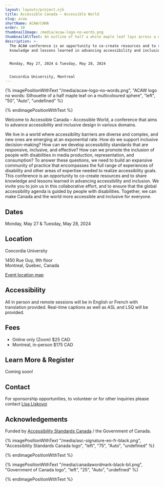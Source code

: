 ```yaml
---
layout: layouts/project.njk
title: Accessible Canada — Accessible World
slug: acaw
shortName: ACAW/CAMA
order: 10
thumbnailImage: /media/acaw-logo-no-words.png
thumbnailAltText: An outline of half a white maple leaf lays across a multi-coloured sphere.
description: >-
  The ACAW conference is an opportunity to co-create resources and to share
  knowledge and lessons learned in advancing accessibility and inclusion. 


  Monday, May 27, 2024 & Tuesday, May 28, 2024


  Concordia University, Montreal
---
```

{% imagePositionWithText "/media/acaw-logo-no-words.png", "ACAW logo no words: Silhouette of a half maple leaf on a multicoloured sphere", "left", "50", "Auto", "undefined" %}







{% endimagePositionWithText %}

Welcome to Accessible Canada – Accessible World, a conference that aims to advance accessibility and inclusive design in various domains. 

We live in a world where accessibility barriers are diverse and complex, and new ones are emerging at an exponential rate. How do we support inclusive decision-making? How can we develop accessibility standards that are responsive, inclusive, and effective? How can we promote the inclusion of people with disabilities in media production, representation, and consumption? To answer these questions, we need to build an expansive community of practice that encompasses the full range of experiences of disability and other areas of expertise needed to realize accessibility goals. This conference is an opportunity to co-create resources and to share knowledge and lessons learned in advancing accessibility and inclusion. We invite you to join us in this collaborative effort, and to ensure that the global accessibility agenda is guided by people with disabilities. Together, we can make Canada and the world more accessible and inclusive for everyone.

## Dates

Monday, May 27 & Tuesday, May 28, 2024

## Location

Concordia University

1450 Rue Guy, 9th floor\
Montreal, Quebec, Canada

[Event location map](https://www.google.com/maps/place/1450+Guy+St,+Montreal,+QC+H3H+1J5/@45.4952779,-73.5790443,17z/data=!3m1!4b1!4m6!3m5!1s0x4cc91a6a52492981:0xc3b56f119b9fe0fb!8m2!3d45.4952779!4d-73.5790443!16s%2Fg%2F11csmgmpcd?entry=ttu)

## Accessibility

All in person and remote sessions will be in English or French with translation provided. Real-time captions as well as ASL and LSQ will be provided. 

## Fees

* Online only (Zoom) $25 CAD
* Montreal, in-person $175 CAD

## Learn More & Register

Coming soon!

## Contact

For sponsorship opportunities, to volunteer or for other inquiries please contact [Lisa Liskovoi](mailto:lliskovoi@ocadu.ca)

## Acknowledgements

Funded by [Accessibility Standards Canada](https://accessible.canada.ca/) / the Government of Canada.

{% imagePositionWithText "/media/asc-signature-en-fr-black.png", "Accessibility Standards Canada logo", "left", "75", "Auto", "undefined" %}















{% endimagePositionWithText %}

{% imagePositionWithText "/media/canadawordmark-black-bil.png", "Government of Canada logo", "left", "25", "Auto", "undefined" %}















{% endimagePositionWithText %}